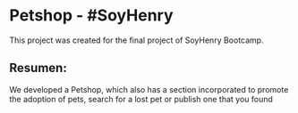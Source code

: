 
<h1> Petshop - #SoyHenry </h1>
This project was created for the final project of SoyHenry Bootcamp.

## Resumen:
We developed a Petshop, which also has a section incorporated to promote the adoption of pets, search for a lost pet or publish one that you found

